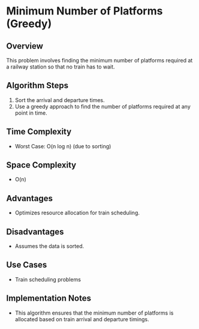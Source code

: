 # Minimum Number of Platforms (Greedy)

## Overview
This problem involves finding the minimum number of platforms required at a railway station so that no train has to wait.

## Algorithm Steps
1. Sort the arrival and departure times.
2. Use a greedy approach to find the number of platforms required at any point in time.

## Time Complexity
- Worst Case: O(n log n) (due to sorting)

## Space Complexity
- O(n)

## Advantages
- Optimizes resource allocation for train scheduling.

## Disadvantages
- Assumes the data is sorted.

## Use Cases
- Train scheduling problems

## Implementation Notes
- This algorithm ensures that the minimum number of platforms is allocated based on train arrival and departure timings.